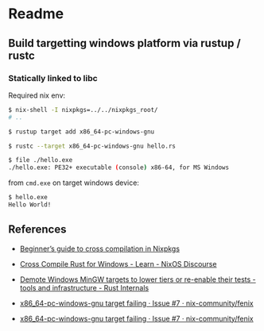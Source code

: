 Readme
======

## Build targetting windows platform via rustup / rustc

### Statically linked to libc

Required nix env:

```bash
$ nix-shell -I nixpkgs=../../nixpkgs_root/
# ..
```

```bash
$ rustup target add x86_64-pc-windows-gnu

$ rustc --target x86_64-pc-windows-gnu hello.rs

$ file ./hello.exe 
./hello.exe: PE32+ executable (console) x86-64, for MS Windows
```

from `cmd.exe` on target windows device:

```bash
$ hello.exe
Hello World!
```


## References

 -  [Beginner’s guide to cross compilation in Nixpkgs](https://matthewbauer.us/blog/beginners-guide-to-cross.html)

 -  [Cross Compile Rust for Windows - Learn - NixOS Discourse](https://discourse.nixos.org/t/cross-compile-rust-for-windows/9582/4)

 -  [Demote Windows MinGW targets to lower tiers or re-enable their tests - tools and infrastructure - Rust Internals](https://internals.rust-lang.org/t/demote-windows-mingw-targets-to-lower-tiers-or-re-enable-their-tests/10536/13)


 -  [x86_64-pc-windows-gnu target failing · Issue #7 · nix-community/fenix](https://github.com/nix-community/fenix/issues/7)

 -  [x86_64-pc-windows-gnu target failing · Issue #7 · nix-community/fenix](https://github.com/nix-community/fenix/issues/7)

